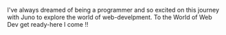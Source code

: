 I've always dreamed of being a programmer and so excited on this journey with Juno to explore the world of web-develpment. To the World of Web Dev get ready-here I come !!
